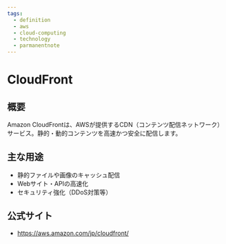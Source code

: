 ```yaml
---
tags:
  - definition
  - aws
  - cloud-computing
  - technology
  - parmanentnote
---
```


# CloudFront

## 概要
Amazon CloudFrontは、AWSが提供するCDN（コンテンツ配信ネットワーク）サービス。静的・動的コンテンツを高速かつ安全に配信します。

## 主な用途
- 静的ファイルや画像のキャッシュ配信
- Webサイト・APIの高速化
- セキュリティ強化（DDoS対策等）

## 公式サイト
- https://aws.amazon.com/jp/cloudfront/ 